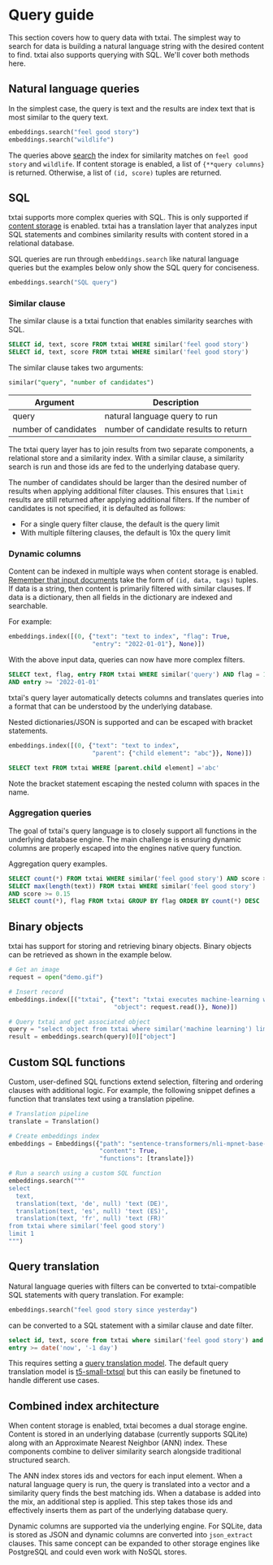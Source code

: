 # Query guide

This section covers how to query data with txtai. The simplest way to search for data is building a natural language string with the desired content to find. txtai also supports querying with SQL. We'll cover both methods here.

## Natural language queries

In the simplest case, the query is text and the results are index text that is most similar to the query text.

```python
embeddings.search("feel good story")
embeddings.search("wildlife")
```

The queries above [search](../methods#txtai.embeddings.base.Embeddings.search) the index for similarity matches on `feel good story` and `wildlife`. If content storage is enabled, a list of `{**query columns}` is returned. Otherwise, a list of `(id, score)` tuples are returned.

## SQL

txtai supports more complex queries with SQL. This is only supported if [content storage](../configuration/#content) is enabled. txtai has a translation layer that analyzes input SQL statements and combines similarity results with content stored in a relational database.

SQL queries are run through `embeddings.search` like natural language queries but the examples below only show the SQL query for conciseness.

```python
embeddings.search("SQL query")
```

### Similar clause

The similar clause is a txtai function that enables similarity searches with SQL.

```sql
SELECT id, text, score FROM txtai WHERE similar('feel good story')
SELECT id, text, score FROM txtai WHERE similar('feel good story')
```

The similar clause takes two arguments:

```sql
similar("query", "number of candidates")
```

| Argument              | Description                            |
| --------------------- | ---------------------------------------|
| query                 | natural language query to run          |
| number of candidates  | number of candidate results to return  |

The txtai query layer has to join results from two separate components, a relational store and a similarity index. With a similar clause, a similarity search is run and those ids are fed to the underlying database query.

The number of candidates should be larger than the desired number of results when applying additional filter clauses. This ensures that `limit` results are still returned after applying additional filters. If the number of candidates is not specified, it is defaulted as follows:

- For a single query filter clause, the default is the query limit
- With multiple filtering clauses, the default is 10x the query limit

### Dynamic columns

Content can be indexed in multiple ways when content storage is enabled. [Remember that input documents](../#index) take the form of `(id, data, tags)` tuples. If data is a string, then content is primarily filtered with similar clauses. If data is a dictionary, then all fields in the dictionary are indexed and searchable.

For example:

```python
embeddings.index([(0, {"text": "text to index", "flag": True,
                       "entry": "2022-01-01"}, None)])
```

With the above input data, queries can now have more complex filters.

```sql
SELECT text, flag, entry FROM txtai WHERE similar('query') AND flag = 1
AND entry >= '2022-01-01'
```

txtai's query layer automatically detects columns and translates queries into a format that can be understood by the underlying database.

Nested dictionaries/JSON is supported and can be escaped with bracket statements.

```python
embeddings.index([(0, {"text": "text to index",
                       "parent": {"child element": "abc"}}, None)])
```

```sql
SELECT text FROM txtai WHERE [parent.child element] ='abc'
```

Note the bracket statement escaping the nested column with spaces in the name.

### Aggregation queries

The goal of txtai's query language is to closely support all functions in the underlying database engine. The main challenge is ensuring dynamic columns are properly escaped into the engines native query function. 

Aggregation query examples.

```sql
SELECT count(*) FROM txtai WHERE similar('feel good story') AND score >= 0.15
SELECT max(length(text)) FROM txtai WHERE similar('feel good story')
AND score >= 0.15
SELECT count(*), flag FROM txtai GROUP BY flag ORDER BY count(*) DESC
```

## Binary objects

txtai has support for storing and retrieving binary objects. Binary objects can be retrieved as shown in the example below.

```python
# Get an image
request = open("demo.gif")

# Insert record
embeddings.index([("txtai", {"text": "txtai executes machine-learning workflows.",
                             "object": request.read()}, None)])

# Query txtai and get associated object
query = "select object from txtai where similar('machine learning') limit 1"
result = embeddings.search(query)[0]["object"]
```

## Custom SQL functions

Custom, user-defined SQL functions extend selection, filtering and ordering clauses with additional logic. For example, the following snippet defines a function that translates text using a translation pipeline.

```python
# Translation pipeline
translate = Translation()

# Create embeddings index
embeddings = Embeddings({"path": "sentence-transformers/nli-mpnet-base-v2",
                         "content": True,
                         "functions": [translate]})

# Run a search using a custom SQL function
embeddings.search("""
select
  text,
  translation(text, 'de', null) 'text (DE)',
  translation(text, 'es', null) 'text (ES)',
  translation(text, 'fr', null) 'text (FR)'
from txtai where similar('feel good story')
limit 1
""")
```

## Query translation

Natural language queries with filters can be converted to txtai-compatible SQL statements with query translation. For example:

```python
embeddings.search("feel good story since yesterday")
```

can be converted to a SQL statement with a similar clause and date filter.

```sql
select id, text, score from txtai where similar('feel good story') and
entry >= date('now', '-1 day')
```

This requires setting a [query translation model](../configuration#query). The default query translation model is [t5-small-txtsql](https://huggingface.co/NeuML/t5-small-txtsql) but this can easily be finetuned to handle different use cases.

## Combined index architecture

When content storage is enabled, txtai becomes a dual storage engine. Content is stored in an underlying database (currently supports SQLite) along with an Approximate Nearest Neighbor (ANN) index. These components combine to deliver similarity search alongside traditional structured search.

The ANN index stores ids and vectors for each input element. When a natural language query is run, the query is translated into a vector and a similarity query finds the best matching ids. When a database is added into the mix, an additional step is applied. This step takes those ids and effectively inserts them as part of the underlying database query.

Dynamic columns are supported via the underlying engine. For SQLite, data is stored as JSON and dynamic columns are converted into `json_extract` clauses. This same concept can be expanded to other storage engines like PostgreSQL and could even work with NoSQL stores. 
